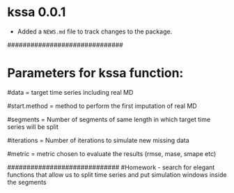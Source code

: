 # kssa 0.0.1

* Added a `NEWS.md` file to track changes to the package.

##############################
# Parameters for kssa function:

#data = target time series including real MD

#start.method = method to perform the first imputation of real MD

#segments = Number of segments of same length in which target time series will be split

#iterations = Number of iterations to simulate new missing data

#metric = metric chosen to evaluate the results (rmse, mase, smape etc)

#############################
#Homework - search for elegant functions that allow us to split time series and put simulation windows inside the segments
